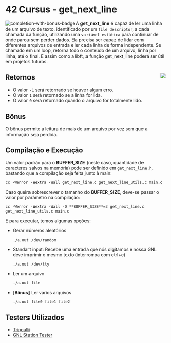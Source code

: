 # 42 Cursus - get_next_line

<img src="https://game.42sp.org.br/static/assets/achievements/get_next_linem.png" alt="completion-with-bonus-badge" align="left">

A **get_next_line** é capaz de ler uma linha de um arquivo de texto, identificado por um `file descriptor`, a cada chamada da função, utilizando uma `variável estática` para continuar de onde parou sem perder dados. Ela precisa ser capaz de lidar com diferentes arquivos de entrada e ler cada linha de forma independente. Se chamado em um loop, retorna todo o conteúdo de um arquivo, linha por linha, até o final. E assim como a libft, a função get_next_line poderá ser útil em projetos futuros.

## Retornos <img src="https://img.shields.io/badge/GRADE-125%2F100-green" align="right">

- O valor `-1` será retornado se houver algum erro.
- O valor `1` será retornado se a linha for lida.
- O valor `0` será retornado quando o arquivo for totalmente lido.

## Bônus

O bônus permite a leitura de mais de um arquivo por vez sem que a informação seja perdida.

## Compilação e Execução

Um valor padrão para o **BUFFER_SIZE** (neste caso, quantidade de caracteres salvos na memória) pode ser definido em `get_next_line.h`, bastando que a compilação seja feita junto à main:

	cc -Werror -Wextra -Wall get_next_line.c get_next_line_utils.c main.c

Caso queira sobrescrever o tamanho do **BUFFER_SIZE**, deve-se passar o valor por parâmetro na compilação:

	cc -Werror -Wextra -Wall -D **BUFFER_SIZE**=3 get_next_line.c get_next_line_utils.c main.c

E para executar, temos algumas opções:

- Gerar números aleatórios

	```
	./a.out /dev/random
	```

- Standart input: Recebe uma entrada que nós digitamos e nossa GNL deve imprimir o mesmo texto (interrompa com ctrl+c)

	```
	./a.out /dev/tty
	```

- Ler um arquivo

	```
	./a.out file
	```

- \[**Bônus**] Ler vários arquivos

	```
	./a.out file0 file1 file2
	```

## Testers Utilizados

- [Tripoulli](https://github.com/Tripouille/gnlTester)
- [GNL Station Tester](https://github.com/kodpe/gnl-station-tester)
